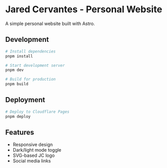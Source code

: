 # Jared Cervantes - Personal Website

A simple personal website built with Astro.

## Development

```bash
# Install dependencies
pnpm install

# Start development server
pnpm dev

# Build for production
pnpm build
```

## Deployment

```bash
# Deploy to Cloudflare Pages
pnpm deploy
```

## Features

- Responsive design
- Dark/light mode toggle
- SVG-based JC logo
- Social media links

